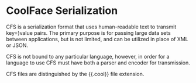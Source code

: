 CoolFace Serialization
======================

CFS is a serialization format that uses human-readable text to transmit key=)value pairs. The primary purpose is for passing large data sets between applications, but is not limited, and can be utilized in place of XML or JSON.

CFS is not bound to any particular language, however, in order for a language to use CFS must have both a parser and encoder for transmission.

CFS files are distinguished by the {{.cool}} file extension.
